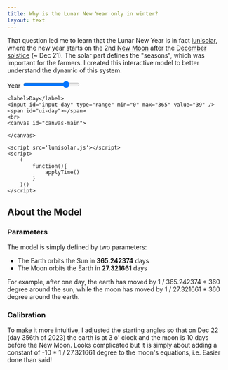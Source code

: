 ```yaml
---
title: Why is the Lunar New Year only in winter?
layout: text
---
```


That question led me to learn that the Lunar New Year is in fact [lunisolar](https://en.wikipedia.org/wiki/Lunisolar_calendar), where the new year starts on the 2nd [New Moon](https://en.wikipedia.org/wiki/Lunar_phase) after the [December solstice](https://en.wikipedia.org/wiki/December_solstice) (~ Dec 21). The solar part defines the "seasons", which was important for the farmers. I created this interactive model to better understand the dynamic of this system.

<link rel="stylesheet" href="lunisolar.css">
<div>
    <label>Year</label>
    <input id="input-year" type="range" min="2000" max="2030" value="2024" />
    <span id="ui-year"></span>
    <br/>

    <label>Day</label>
    <input id="input-day" type="range" min="0" max="365" value="39" />
    <span id="ui-day"></span>
    <br>
    <canvas id="canvas-main">

    </canvas>

    <script src='lunisolar.js'></script>
    <script>
        (
            function(){
                applyTime()
            }
        )()
    </script>

</div>

## About the Model

### Parameters 

The model is simply defined by two parameters:

- The Earth orbits the Sun in **365.242374** days 
- The Moon orbits the Earth in **27.321661** days

For example, after one day, the earth has moved by 1 / 365.242374 * 360 degree around the sun, while the moon has moved by 1 / 27.321661 * 360 degree around the earth.

### Calibration 

To make it more intuitive, I adjusted the starting angles so that on Dec 22 (day 356th of 2023) the earth is at 3 o' clock and the moon is 10 days before the New Moon. Looks complicated but it is simply about adding a constant of -10 * 1 / 27.321661 degree to the moon's equations, i.e. Easier done than said!    

<br>